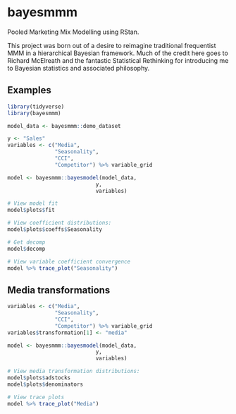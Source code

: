 # bayesmmm

Pooled Marketing Mix Modelling using RStan.

This project was born out of a desire to reimagine traditional frequentist MMM in a hierarchical Bayesian framework. Much of the credit here goes to Richard McElreath and the fantastic Statistical Rethinking for introducing me to Bayesian statistics and associated philosophy.

## Examples

```r
library(tidyverse)
library(bayesmmm)

model_data <- bayesmmm::demo_dataset

y <- "Sales"
variables <- c("Media",
               "Seasonality",
               "CCI",
               "Competitor") %>% variable_grid

model <- bayesmmm::bayesmodel(model_data,
                            y,
                            variables)

# View model fit
model$plots$fit

# View coefficient distributions:
model$plots$coeffs$Seasonality

# Get decomp
model$decomp

# View variable coefficient convergence
model %>% trace_plot("Seasonality")
```

## Media transformations

```r
variables <- c("Media",
               "Seasonality",
               "CCI",
               "Competitor") %>% variable_grid
variables$transformation[1] <- "media"

model <- bayesmmm::bayesmodel(model_data,
                            y,
                            variables)

# View media transformation distributions:
model$plots$adstocks
model$plots$denominators

# View trace plots
model %>% trace_plot("Media")
```
